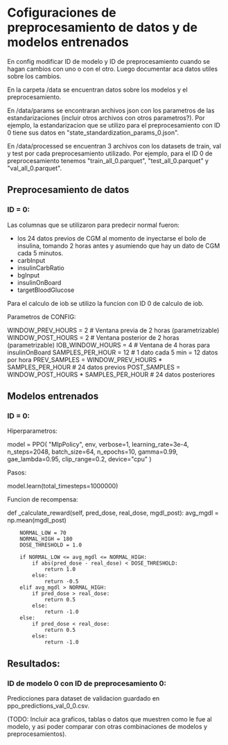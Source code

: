 # Cofiguraciones de preprocesamiento de datos y de modelos entrenados

En config modificar ID de modelo y ID de preprocesamiento cuando se hagan cambios con uno o con el otro.
Luego documentar aca datos utiles sobre los cambios.

En la carpeta /data se encuentran datos sobre los modelos y el preprocesamiento.

En /data/params se encontraran archivos json con los parametros de las estandarizaciones (incluir otros archivos con otros parametros?).
Por ejemplo, la estandarizacion que se utilizo para el preprocesamiento con ID 0 tiene sus datos en "state_standardization_params_0.json".

En /data/processed se encuentran 3 archivos con los datasets de train, val y test por cada preprocesamiento utilizado.
Por ejemplo, para el ID 0 de preprocesamiento tenemos "train_all_0.parquet", "test_all_0.parquet" y "val_all_0.parquet".

## Preprocesamiento de datos

### ID = 0:

Las columnas que se utilizaron para predecir normal fueron:
- los 24 datos previos de CGM al momento de inyectarse el bolo de insulina, tomando 2 horas antes y asumiendo que hay un dato de CGM cada 5 minutos.
- carbInput
- insulinCarbRatio
- bgInput
- insulinOnBoard
- targetBloodGlucose

Para el calculo de iob se utilizo la funcion con ID 0 de calculo de iob.

Parametros de CONFIG:

WINDOW_PREV_HOURS = 2  # Ventana previa de 2 horas (parametrizable)
WINDOW_POST_HOURS = 2  # Ventana posterior de 2 horas (parametrizable)
IOB_WINDOW_HOURS = 4   # Ventana de 4 horas para insulinOnBoard
SAMPLES_PER_HOUR = 12  # 1 dato cada 5 min = 12 datos por hora
PREV_SAMPLES = WINDOW_PREV_HOURS * SAMPLES_PER_HOUR  # 24 datos previos
POST_SAMPLES = WINDOW_POST_HOURS * SAMPLES_PER_HOUR  # 24 datos posteriores

## Modelos entrenados

### ID = 0:

Hiperparametros:

model = PPO(
        "MlpPolicy",
        env,
        verbose=1,
        learning_rate=3e-4,
        n_steps=2048,
        batch_size=64,
        n_epochs=10,
        gamma=0.99,
        gae_lambda=0.95,
        clip_range=0.2,
        device="cpu"
    )

Pasos:

model.learn(total_timesteps=1000000)

Funcion de recompensa:

def _calculate_reward(self, pred_dose, real_dose, mgdl_post):
        avg_mgdl = np.mean(mgdl_post)
        
        NORMAL_LOW = 70
        NORMAL_HIGH = 180
        DOSE_THRESHOLD = 1.0
        
        if NORMAL_LOW <= avg_mgdl <= NORMAL_HIGH:
            if abs(pred_dose - real_dose) < DOSE_THRESHOLD:
                return 1.0
            else:
                return -0.5
        elif avg_mgdl > NORMAL_HIGH:
            if pred_dose > real_dose:
                return 0.5
            else:
                return -1.0
        else:
            if pred_dose < real_dose:
                return 0.5
            else:
                return -1.0


## Resultados:

### ID de modelo 0 con ID de preprocesamiento 0:

Predicciones para dataset de validacion guardado en ppo_predictions_val_0_0.csv.

(TODO: Incluir aca graficos, tablas o datos que muestren como le fue al modelo, y asi poder comparar con otras combinaciones de modelos y preprocesamientos).


